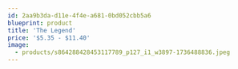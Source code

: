 ```yaml
---
id: 2aa9b3da-d11e-4f4e-a681-0bd052cbb5a6
blueprint: product
title: 'The Legend'
price: '$5.35 - $11.40'
image:
  - products/s864288428453117789_p127_i1_w3897-1736488836.jpeg
---
```

